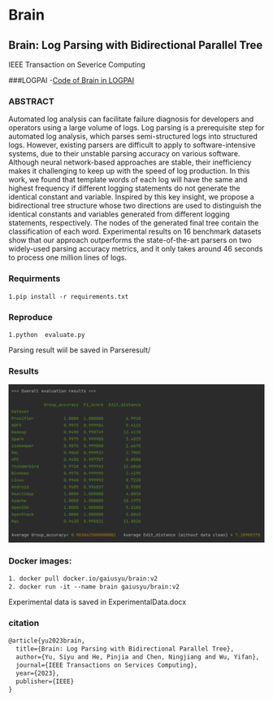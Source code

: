 # Brain
## Brain: Log Parsing with Bidirectional Parallel Tree
IEEE Transaction on Severice Computing

###LOGPAI
-[Code of Brain in LOGPAI](https://github.com/logpai/logparser/tree/main/logparser/Brain)

### ABSTRACT

Automated log analysis can facilitate failure diagnosis for developers and operators using a large volume of logs. Log
parsing is a prerequisite step for automated log analysis, which parses semi-structured logs into structured logs. However, existing
parsers are difficult to apply to software-intensive systems, due to their unstable parsing accuracy on various software. Although neural
network-based approaches are stable, their inefficiency makes it challenging to keep up with the speed of log production. In this work,
we found that template words of each log will have the same and highest frequency if different logging statements do not generate the
identical constant and variable. Inspired by this key insight, we propose a bidirectional tree structure whose two directions are used to
distinguish the identical constants and variables generated from different logging statements, respectively. The nodes of the generated
final tree contain the classification of each word. Experimental results on 16 benchmark datasets show that our approach outperforms
the state-of-the-art parsers on two widely-used parsing accuracy metrics, and it only takes around 46 seconds to process one million
lines of logs.


### Requirments

```
1.pip install -r requirements.txt
```

### Reproduce
```
1.python  evaluate.py
```
Parsing result wiil be saved in Parseresult/

### Results

![img.png](img.png)

### Docker images:

```
1. docker pull docker.io/gaiusyu/brain:v2
2. docker run -it --name brain gaiusyu/brain:v2
```
Experimental data is saved in ExperimentalData.docx

### citation

```
@article{yu2023brain,
  title={Brain: Log Parsing with Bidirectional Parallel Tree},
  author={Yu, Siyu and He, Pinjia and Chen, Ningjiang and Wu, Yifan},
  journal={IEEE Transactions on Services Computing},
  year={2023},
  publisher={IEEE}
}
```


